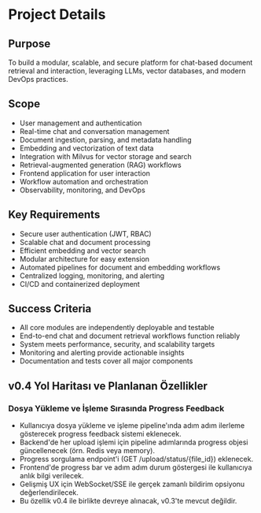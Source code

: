 # Project Details

## Purpose
To build a modular, scalable, and secure platform for chat-based document retrieval and interaction, leveraging LLMs, vector databases, and modern DevOps practices.

## Scope
- User management and authentication
- Real-time chat and conversation management
- Document ingestion, parsing, and metadata handling
- Embedding and vectorization of text data
- Integration with Milvus for vector storage and search
- Retrieval-augmented generation (RAG) workflows
- Frontend application for user interaction
- Workflow automation and orchestration
- Observability, monitoring, and DevOps

## Key Requirements
- Secure user authentication (JWT, RBAC)
- Scalable chat and document processing
- Efficient embedding and vector search
- Modular architecture for easy extension
- Automated pipelines for document and embedding workflows
- Centralized logging, monitoring, and alerting
- CI/CD and containerized deployment

## Success Criteria
- All core modules are independently deployable and testable
- End-to-end chat and document retrieval workflows function reliably
- System meets performance, security, and scalability targets
- Monitoring and alerting provide actionable insights
- Documentation and tests cover all major components

## v0.4 Yol Haritası ve Planlanan Özellikler

### Dosya Yükleme ve İşleme Sırasında Progress Feedback
- Kullanıcıya dosya yükleme ve işleme pipeline'ında adım adım ilerleme gösterecek progress feedback sistemi eklenecek.
- Backend'de her upload işlemi için pipeline adımlarında progress objesi güncellenecek (örn. Redis veya memory).
- Progress sorgulama endpoint'i (GET /upload/status/{file_id}) eklenecek.
- Frontend'de progress bar ve adım adım durum göstergesi ile kullanıcıya anlık bilgi verilecek.
- Gelişmiş UX için WebSocket/SSE ile gerçek zamanlı bildirim opsiyonu değerlendirilecek.
- Bu özellik v0.4 ile birlikte devreye alınacak, v0.3'te mevcut değildir. 